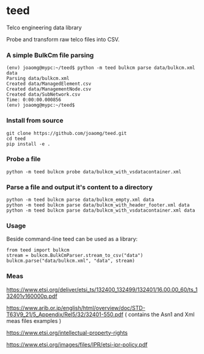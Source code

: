 # teed
Telco engineering data library

Probe and transform raw telco files into CSV.

### A simple BulkCm file parsing
```
(env) joaomg@mypc:~/teed$ python -m teed bulkcm parse data/bulkcm.xml data
Parsing data/bulkcm.xml
Created data/ManagedElement.csv
Created data/ManagementNode.csv
Created data/SubNetwork.csv
Time: 0:00:00.000856
(env) joaomg@mypc:~/teed$
```

### Install from source
```
git clone https://github.com/joaomg/teed.git
cd teed
pip install -e .
```

### Probe a file
``` shell
python -m teed bulkcm probe data/bulkcm_with_vsdatacontainer.xml
```

### Parse a file and output it's content to a directory
```
python -m teed bulkcm parse data/bulkcm_empty.xml data
python -m teed bulkcm parse data/bulkcm_with_header_footer.xml data
python -m teed bulkcm parse data/bulkcm_with_vsdatacontainer.xml data
```

### Usage
Beside command-line teed can be used as a library:
```
from teed import bulkcm
stream = bulkcm.BulkCmParser.stream_to_csv("data")
bulkcm.parse("data/bulkcm.xml", "data", stream)
```

### Meas
https://www.etsi.org/deliver/etsi_ts/132400_132499/132401/16.00.00_60/ts_132401v160000p.pdf

https://www.arib.or.jp/english/html/overview/doc/STD-T63V9_21/5_Appendix/Rel5/32/32401-550.pdf
( contains the Asn1 and Xml meas files examples )

https://www.etsi.org/intellectual-property-rights

https://www.etsi.org/images/files/IPR/etsi-ipr-policy.pdf